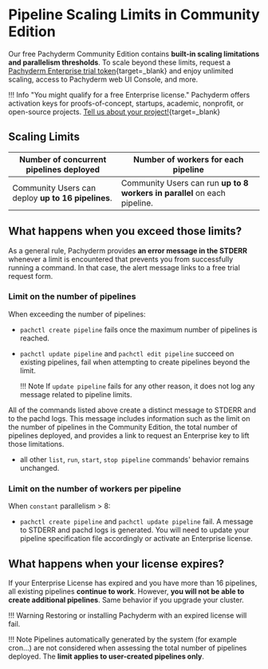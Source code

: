 # Pipeline Scaling Limits in Community Edition

Our free Pachyderm Community Edition contains **built-in scaling limitations and parallelism thresholds**. To scale beyond these limits, request a [Pachyderm Enterprise trial token](https://www.pachyderm.com/trial/){target=_blank} and enjoy unlimited scaling, access to Pachyderm web UI Console, and more.

!!! Info "You might qualify for a free Enterprise license." 
    Pachyderm offers activation keys for proofs-of-concept, startups, academic, nonprofit, or open-source projects. [Tell us about your project!](https://www.pachyderm.com/trial/){target=_blank}

## Scaling Limits

|**Number of concurrent pipelines** deployed| **Number of workers** for each pipeline|
|------|------|
|Community Users can deploy **up to 16 pipelines**.| Community Users can run **up to 8 workers in parallel** on each pipeline.|

## What happens when you exceed those limits?

As a general rule, Pachyderm provides **an error message in the STDERR** whenever a limit is encountered that prevents you from successfully running a command. In that case, the alert message links to a free trial request form.

### Limit on the number of pipelines
When exceeding the number of pipelines:

- `pachctl create pipeline` fails once the maximum number of pipelines is reached.

- `pachctl update pipeline`  and `pachctl edit pipeline` succeed on existing pipelines, fail when attempting to create pipelines beyond the limit.

    !!! Note
        If `update pipeline` fails for any other reason, it does not log any message related to pipeline limits.

All of the commands listed above create a distinct message to STDERR and to the pachd logs. This message includes information such as the limit on the number of pipelines in the Community Edition, the total number of pipelines deployed, and provides a link to request an Enterprise key to lift those limitations.  

- all other `list`, `run`, `start`, `stop pipeline` commands' behavior remains unchanged.

### Limit on the number of workers per pipeline
When `constant` parallelism > 8: 

- `pachctl create pipeline` and `pachctl update pipeline` fail. A message to STDERR and pachd logs is generated. You will need to update your pipeline specification file accordingly or activate an Enterprise license.

## What happens when your license expires? 

If your Enterprise License has expired and you have more than 16 pipelines, all existing pipelines **continue to work**. However, **you will not be able to create additional pipelines**. Same behavior if you upgrade your cluster.

!!! Warning
    Restoring or installing Pachyderm with an expired license will fail.

!!! Note
    Pipelines automatically generated by the system (for example cron...) are not considered when assessing the total number of pipelines deployed. The **limit applies to user-created pipelines only**. 
